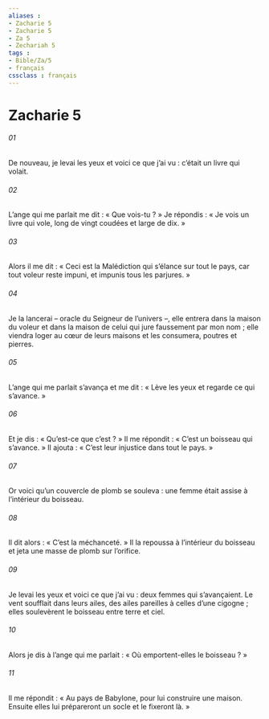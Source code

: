 ```yaml
---
aliases : 
- Zacharie 5
- Zacharie 5
- Za 5
- Zechariah 5
tags : 
- Bible/Za/5
- français
cssclass : français
---
```


# Zacharie 5

###### 01
De nouveau, je levai les yeux et voici ce que j’ai vu : c’était un livre qui volait.
###### 02
L’ange qui me parlait me dit : « Que vois-tu ? » Je répondis : « Je vois un livre qui vole, long de vingt coudées et large de dix. »
###### 03
Alors il me dit : « Ceci est la Malédiction qui s’élance sur tout le pays, car tout voleur reste impuni, et impunis tous les parjures. »
###### 04
Je la lancerai – oracle du Seigneur de l’univers –, elle entrera dans la maison du voleur et dans la maison de celui qui jure faussement par mon nom ; elle viendra loger au cœur de leurs maisons et les consumera, poutres et pierres.
###### 05
L’ange qui me parlait s’avança et me dit : « Lève les yeux et regarde ce qui s’avance. »
###### 06
Et je dis : « Qu’est-ce que c’est ? » Il me répondit : « C’est un boisseau qui s’avance. » Il ajouta : « C’est leur injustice dans tout le pays. »
###### 07
Or voici qu’un couvercle de plomb se souleva : une femme était assise à l’intérieur du boisseau.
###### 08
Il dit alors : « C’est la méchanceté. » Il la repoussa à l’intérieur du boisseau et jeta une masse de plomb sur l’orifice.
###### 09
Je levai les yeux et voici ce que j’ai vu : deux femmes qui s’avançaient. Le vent soufflait dans leurs ailes, des ailes pareilles à celles d’une cigogne ; elles soulevèrent le boisseau entre terre et ciel.
###### 10
Alors je dis à l’ange qui me parlait : « Où emportent-elles le boisseau ? »
###### 11
Il me répondit : « Au pays de Babylone, pour lui construire une maison. Ensuite elles lui prépareront un socle et le fixeront là. »
